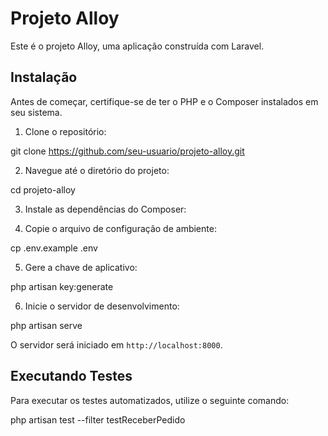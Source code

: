 # Projeto Alloy

Este é o projeto Alloy, uma aplicação construída com Laravel.

## Instalação

Antes de começar, certifique-se de ter o PHP e o Composer instalados em seu sistema.

1. Clone o repositório:

git clone https://github.com/seu-usuario/projeto-alloy.git


2. Navegue até o diretório do projeto:

cd projeto-alloy


3. Instale as dependências do Composer:


4. Copie o arquivo de configuração de ambiente:

cp .env.example .env


5. Gere a chave de aplicativo:

php artisan key:generate


6. Inicie o servidor de desenvolvimento:

php artisan serve


O servidor será iniciado em `http://localhost:8000`.

## Executando Testes

Para executar os testes automatizados, utilize o seguinte comando:

php artisan test --filter testReceberPedido